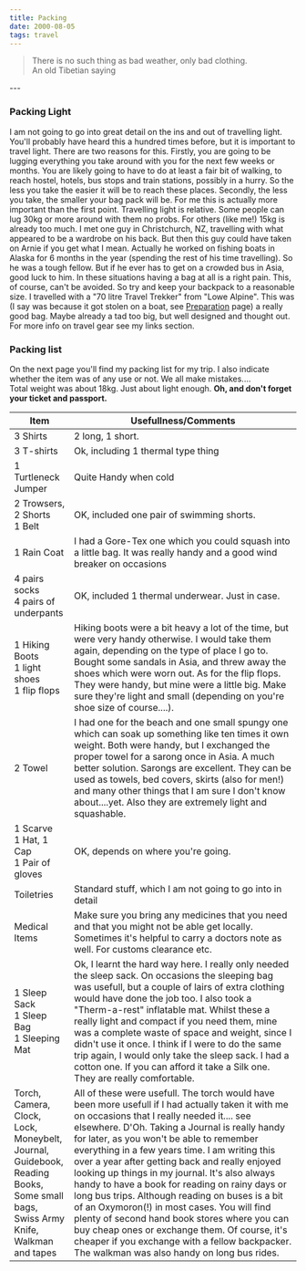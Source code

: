 ```yaml
---
title: Packing
date: 2000-08-05
tags: travel
---
```

<blockquote>
<p>There is no such thing as bad weather, only bad clothing.<br />An old Tibetian saying</p>
</blockquote>
---

<h3>Packing Light</h3>
<p>I am not going to go into great detail on the ins and out of travelling light. You'll probably have heard this a hundred times before, but it is important to travel light. There are two reasons for this. Firstly, you are going to be lugging everything you take around with you for the next few weeks or months. You are likely going to have to do at least a fair bit of walking, to reach hostel, hotels, bus stops and train stations, possibly in a hurry. So the less you take the easier it will be to reach these places. Secondly, the less you take, the smaller your bag pack will be. For me this is actually more important than the first point. Travelling light is relative. Some people can lug 30kg or more around with them no probs. For others (like me!) 15kg is already too much. I met one guy in Christchurch, NZ, travelling with what appeared to be a wardrobe on his back. But then this guy could have taken on Arnie if you get what I mean. Actually he worked on fishing boats in Alaska for 6 months in the year (spending the rest of his time travelling). So he was a tough fellow. But if he ever has to get on a crowded bus in Asia, good luck to him. In these situations having a bag at all is a right pain. This, of course, can't be avoided. So try and keep your backpack to a reasonable size. I travelled with a "70 litre Travel Trekker" from "Lowe Alpine". This was (I say was because it got stolen on a boat, see <a title="Preparation" href="/posts/2000/preparation/">Preparation</a> page) a really good bag. Maybe already a tad too big, but well designed and thought out. For more info on travel gear see my links section.</p>
<h3>Packing list</h3>
<p>On the next page you'll find my packing list for my trip. I also indicate whether the item was of any use or not. We all make mistakes....<br />Total weight was about 18kg. Just about light enough. <strong>Oh, and don't forget your ticket and passport.</strong></p>
<table>
<thead>
<tr>
<th>Item</th>
<th>Usefullness/Comments</th>
</tr>
</thead>
<tbody>
<tr>
<td>3 Shirts</td>
<td>2 long, 1 short.</td>
</tr>
<tr>
<td>3 T-shirts</td>
<td>Ok, including 1 thermal type thing</td>
</tr>
<tr>
<td>1 Turtleneck Jumper</td>
<td>Quite Handy when cold</td>
</tr>
<tr>
<td>2 Trowsers, 2 Shorts<br />1 Belt</td>
<td>OK, included one pair of swimming shorts.</td>
</tr>
<tr>
<td>1 Rain Coat</td>
<td>I had a Gore-Tex one which you could squash into a little bag. It was really handy and a good wind breaker on occasions</td>
</tr>
<tr>
<td>4 pairs socks<br />4 pairs of underpants</td>
<td>OK, included 1 thermal underwear. Just in case.</td>
</tr>
<tr>
<td>1 Hiking Boots<br />1 light shoes<br />1 flip flops</td>
<td>Hiking boots were a bit heavy a lot of the time, but were very handy otherwise. I would take them again, depending on the type of place I go to. Bought some sandals in Asia, and threw away the shoes which were worn out. As for the flip flops. They were handy, but mine were a little big. Make sure they're light and small (depending on you're shoe size of course....).</td>
</tr>
<tr>
<td>2 Towel</td>
<td>I had one for the beach and one small spungy one which can soak up something like ten times it own weight. Both were handy, but I exchanged the proper towel for a sarong once in Asia. A much better solution. Sarongs are excellent. They can be used as towels, bed covers, skirts (also for men!) and many other things that I am sure I don't know about....yet. Also they are extremely light and squashable.</td>
</tr>
<tr>
<td>1 Scarve<br />1 Hat, 1 Cap<br />1 Pair of gloves</td>
<td>OK, depends on where you're going.</td>
</tr>
<tr>
<td>Toiletries</td>
<td>Standard stuff, which I am not going to go into in detail</td>
</tr>
<tr>
<td>Medical Items</td>
<td>Make sure you bring any medicines that you need and that you might not be able get locally. Sometimes it's helpful to carry a doctors note as well. For customs clearance etc.</td>
</tr>
<tr>
<td>1 Sleep Sack<br />1 Sleep Bag<br />1 Sleeping Mat</td>
<td>Ok, I learnt the hard way here. I really only needed the sleep sack. On occasions the sleeping bag was usefull, but a couple of lairs of extra clothing would have done the job too. I also took a "Therm-a-rest" inflatable mat. Whilst these a really light and compact if you need them, mine was a complete waste of space and weight, since I didn't use it once. I think if I were to do the same trip again, I would only take the sleep sack. I had a cotton one. If you can afford it take a Silk one. They are really comfortable.</td>
</tr>
<tr>
<td>Torch, Camera,<br />Clock, Lock,<br />Moneybelt,<br />Journal, Guidebook,<br />Reading Books,<br />Some small bags,<br />Swiss Army Knife,<br />Walkman and tapes</td>
<td>All of these were usefull. The torch would have been more usefull if I had actually taken it with me on occasions that I really needed it.... see elsewhere. D'Oh. Taking a Journal is really handy for later, as you won't be able to remember everything in a few years time. I am writing this over a year after getting back and really enjoyed looking up things in my journal. It's also always handy to have a book for reading on rainy days or long bus trips. Although reading on buses is a bit of an Oxymoron(!) in most cases. You will find plenty of second hand book stores where you can buy cheap ones or exchange them. Of course, it's cheaper if you exchange with a fellow backpacker. The walkman was also handy on long bus rides.</td>
</tr>
</tbody>
</table>
